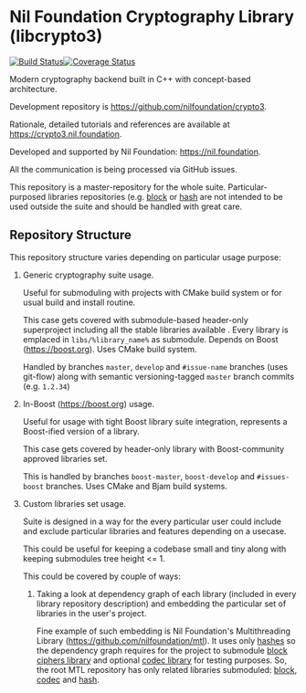# Nil Foundation Cryptography Library (libcrypto3)
[![Build Status](https://travis-ci.com/NilFoundation/crypto3.svg?branch=master)](https://travis-ci.com/NilFoundation/crypto3)[![Coverage Status](https://coveralls.io/repos/github/NilFoundation/crypto3/badge.svg?branch=master)](https://coveralls.io/github/NilFoundation/crypto3?branch=master)

Modern cryptography backend built in C++ with concept-based architecture.

Development repository is https://github.com/nilfoundation/crypto3.
 
Rationale, detailed tutorials and references are available at https://crypto3.nil.foundation.
 
Developed and supported by Nil Foundation: https://nil.foundation.

All the communication is being processed via GitHub issues.

This repository is a master-repository for the whole
suite. Particular-purposed libraries repositories
(e.g. [block](https://github.com/nilfoundation/block)
or [hash](https://github.com/nilfoundation/hash) are
not intended to be used outside the suite and should be
handled with great care.

## Repository Structure

This repository structure varies depending on particular usage purpose:

1. Generic cryptography suite usage.

    Useful for submoduling with projects with CMake build system or for usual build and install routine.

    This case gets covered with submodule-based header-only superproject including all the stable libraries available
    . Every library is emplaced in ```libs/%library_name%``` as submodule. Depends on Boost (https://boost.org). Uses
     CMake build system. 

    Handled by branches ```master```, ```develop``` and ```#issue-name``` branches (uses git-flow) along with semantic versioning-tagged
 ```master``` branch commits (e.g. ```1.2.34```)  

2. In-Boost (https://boost.org) usage.

    Useful for usage with tight Boost library suite integration, represents a Boost-ified version of a
     library.
     
     This case gets covered by header-only library with Boost-community approved libraries set.
     
     This is handled by branches ```boost-master```, ```boost-develop``` and ```#issues-boost``` branches. Uses CMake and Bjam build systems. 
     
3. Custom libraries set usage. 

    Suite is designed in a way for the every particular user could include and exclude
 particular libraries and features depending on a usecase.
 
    This could be useful for keeping a codebase small and tiny along with keeping submodules tree height <= 1.
 
    This could be covered by couple of ways:
    
    1. Taking a look at dependency graph of each library (included in every library repository description) and
     embedding the particular set of libraries in the user's project.
     
        Fine example of such embedding is Nil Foundation's Multithreading Library (https://github.com/nilfoundation/mtl). 
        It uses only [hashes](https://github.com/nilfoundation/hash) so the dependency graph requires for the project
        to submodule [block ciphers library](https://github.com/nilfoundation/block) and optional 
        [codec library](https://github.com/nilfoundation/codec) for testing purposes. So, 
        the root MTL repository has only related libraries submoduled: 
        [block](https://github.com/nilfoundation/mtl/libs/block), 
        [codec](https://github.com/nilfoundation/mtl/libs/codec) and 
        [hash](https://github.com/nilfoundation/mtl/hash).
